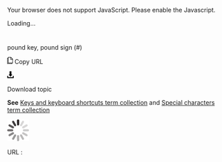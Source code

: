 Your browser does not support JavaScript. Please enable the Javascript.

Loading...

# 

pound key, pound sign (\#)

![Copy URL](media/pound-key-pound-sign/Copy.png)
Copy URL

![Download](media/pound-key-pound-sign/Download.png)

Download topic

**See** [Keys and keyboard shortcuts term collection](https://worldready.cloudapp.net/Styleguide/Read?id=2700&topicid=27401) and [Special characters term collection](https://worldready.cloudapp.net/Styleguide/Read?id=2700&topicid=28875)

![In progress](media/pound-key-pound-sign/activity-large.gif)

URL :
